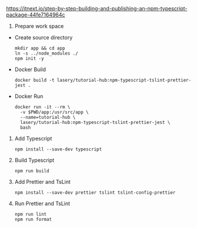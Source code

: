 https://itnext.io/step-by-step-building-and-publishing-an-npm-typescript-package-44fe7164964c

1. Prepare work space
- Create source directory
    ```
    mkdir app && cd app
    ln -s ../node_modules ./
    npm init -y
    ```

- Docker Build
    ```
    docker build -t lasery/tutorial-hub:npm-typescript-tslint-prettier-jest .
    ```

- Docker Run
    ```
    docker run -it --rm \
      -v $PWD/app:/usr/src/app \
      --name=tutorial-hub \
      lasery/tutorial-hub:npm-typescript-tslint-prettier-jest \
      bash
    ```

1. Add Typescript
    ```
    npm install --save-dev typescript
    ```

1. Build Typescript
    ```
    npm run build
    ```

1. Add Prettier and TsLint
    ```
    npm install --save-dev prettier tslint tslint-config-prettier
    ```

1. Run Prettier and TsLint
    ```
    npm run lint
    npm run format
    ```
